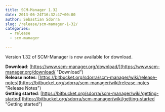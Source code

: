 ```yaml
---
title: SCM-Manager 1.32
date: 2013-06-24T16:32:47+00:00
author: Sebastian Sdorra
slug: /release/scm-manager-1-32/
categories:
  - release
  - scm-manager

---
```

Version 1.32 of SCM-Manager is now available for download.

**Download**: [https://www.scm-manager.org/download/](https://www.scm-manager.org/download/ "Download")  
**Release notes**: [https://bitbucket.org/sdorra/scm-manager/wiki/release-notes](https://bitbucket.org/sdorra/scm-manager/wiki/release-notes "Release Notes")  
**Getting started**: [https://bitbucket.org/sdorra/scm-manager/wiki/getting-started](https://bitbucket.org/sdorra/scm-manager/wiki/getting-started "Getting started")
